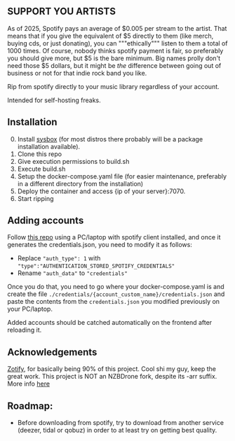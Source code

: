 ## SUPPORT YOU ARTISTS

As of 2025, Spotify pays an average of $0.005 per stream to the artist. That means that if you give the equivalent of $5 directly to them (like merch, buying cds, or just donating), you can """ethically""" listen to them a total of 1000 times. Of course, nobody thinks spotify payment is fair, so preferably you should give more, but $5 is the bare minimum. Big names prolly don't need those $5 dollars, but it might be _the_ difference between going out of business or not for that indie rock band you like.

Rip from spotify directly to your music library regardless of your account.

Intended for self-hosting freaks.

## Installation

0. Install [sysbox](https://github.com/nestybox/sysbox/blob/master/docs/user-guide/install.md) (for most distros there probably will be a package installation available).
1. Clone this repo
2. Give execution permissions to build.sh
3. Execute build.sh
4. Setup the docker-compose.yaml file (for easier maintenance, preferably in a different directory from the installation)
5. Deploy the container and access {ip of your server}:7070.
6. Start ripping

## Adding accounts

Follow [this repo](https://github.com/dspearson/librespot-auth?tab=readme-ov-file) using a PC/laptop with spotify client installed, and once it generates the credentials.json, you need to modify it as follows:

- Replace `"auth_type": 1` with `"type":"AUTHENTICATION_STORED_SPOTIFY_CREDENTIALS"`
- Rename `"auth_data"` to `"credentials"` 

Once you do that, you need to go where your docker-compose.yaml is and create the file `./credentials/{account_custom_name}/credentials.json` and paste the contents from the `credentials.json` you modified previously on your PC/laptop. 

Added accounts should be catched automatically on the frontend after reloading it.

## Acknowledgements

[Zotify](https://github.com/zotify-dev/zotify), for basically being 90% of this project. Cool shi my guy, keep the great work.
This project is NOT an NZBDrone fork, despite its -arr suffix. More info [here](https://www.reddit.com/r/radarr/comments/hbwnb2/a_list_of_all_companion_tools_and_software/)

## Roadmap:

* Before downloading from spotify, try to download from another service (deezer, tidal or qobuz) in order to at least try on getting best quality.
